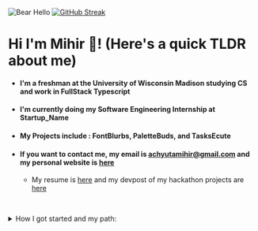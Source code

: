 ![Bear Hello](https://i.imgur.com/Ug2rb1J.gif) [![GitHub Streak](https://github-readme-streak-stats.herokuapp.com?user=Mihir-Achyuta&theme=gruvbox&hide_border=true)](https://git.io/streak-stats)

# Hi I'm Mihir 👋! (Here's a quick TLDR about me)

- #### I'm a freshman at the University of Wisconsin Madison studying CS and work in FullStack Typescript

- #### I'm currently doing my Software Engineering Internship at Startup_Name

- #### My Projects include : FontBlurbs, PaletteBuds, and TasksEcute

- #### If you want to contact me, my email is achyutamihir@gmail.com and my personal website is [here](https://mihirachyuta.netlify.app/)

  - My resume is [here](https://www.overleaf.com/read/vnmcpssjgymk) and my devpost of my hackathon projects are [here](https://devpost.com/mihirachyuta)

&nbsp;

<details>
<summary>How I got started and my path:</summary>
<br/>
2019: I started Junior year of high school with <a href="https://github.com/LearningRepos/AP-Computer-Science-A-Work">AP Computer Science A</a> that covered basic Object Oriented Programming and Data Structures(like strings, arrays, arraylists) but I started taking programming seriously 2nd semester in 2020.
<br/>
<br/>
2020: Web development first piqued my interest for a while when seeing a lot of websites that looked good. I wanted to do that also so I decided to use <a href="https://www.udemy.com/course/the-complete-web-development-bootcamp/">Angela Yu's</a> Udemy course to learn HTML/CSS/JavaScript on the frontend and Node/MongoDB on the backend. After making a non tutorial project (A long since abandoned meme generator turnt into FontBlurbs), I decided to learn a <a href="https://github.com/LearningRepos/mySqlLearning">Relational Database(MySQL)</a> and gain a high level overview of <a href="https://github.com/LearningRepos/dataStructuresAndAlgoLearning">Data Structures</a> over the summer both courses by Colt Steele. Along with learning those independent from each other, I decided to dive into <a href="https://github.com/LearningRepos/reactLearning">React.js</a> in another Udemy Course and learnt how to connect a React Frontend With a Node Backend(the start of my project PaletteBuds). On the side I decided to dab into <a href="https://github.com/LearningRepos/mobileDevLearning">Flutter</a> since I wanted to learn how a mobile app was created. However, I switched to React Native since I wanted to fully concentrate on Fullstack JavaScript for now.
<br/>
<br/>
2021(ongoing): This was the year in which I would apply my skills namely in hackathons. I won 1st Place and Most Innovative at <a href="https://evprogrammingclub.github.io/EVPCHacks/">EVPC Hacks 2021</a> and Best Beginner Hack at <a href="https://dvhacks.tech">DV Hacks</a>. A startup reached out to me from placing in DV Hacks and thats how I got my first software engineering internship at Startup_Name. In my hackathons I made use of React and Firebase since using a Backend As A Service(BAAS) allowed me to concentrate on making the Minimum Viable Project look good. And this was the year in which I would choose to study Computer Science at <a href="https://www.cs.wisc.edu/">UW-Madison</a> Starting Fall 2021.
</details>
